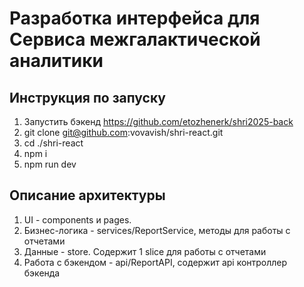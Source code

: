 # Разработка интерфейса для Сервиса межгалактической аналитики

## Инструкция по запуску

1. Запустить бэкенд https://github.com/etozhenerk/shri2025-back
2. git clone git@github.com:vovavish/shri-react.git
3. cd ./shri-react
4. npm i
5. npm run dev

## Описание архитектуры

1. UI - components и pages.
2. Бизнес-логика - services/ReportService, методы для работы с отчетами
3. Данные - store. Содержит 1 slice для работы с отчетами
4. Работа с бэкендом - api/ReportAPI, содержит api контроллер бэкенда 
